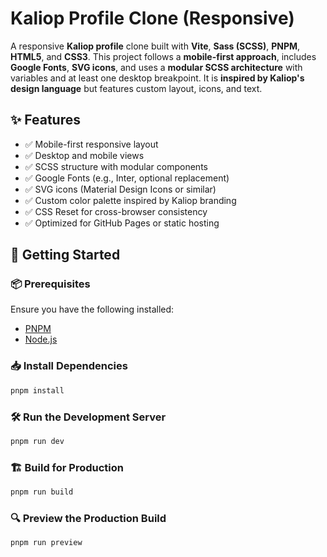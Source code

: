 # Kaliop Profile Clone (Responsive)

A responsive **Kaliop profile** clone built with **Vite**, **Sass (SCSS)**, **PNPM**, **HTML5**, and **CSS3**. This project follows a **mobile-first approach**, includes **Google Fonts**, **SVG icons**, and uses a **modular SCSS architecture** with variables and at least one desktop breakpoint. It is **inspired by Kaliop's design language** but features custom layout, icons, and text.

## ✨ Features

* ✅ Mobile-first responsive layout
* ✅ Desktop and mobile views
* ✅ SCSS structure with modular components
* ✅ Google Fonts (e.g., Inter, optional replacement)
* ✅ SVG icons (Material Design Icons or similar)
* ✅ Custom color palette inspired by Kaliop branding
* ✅ CSS Reset for cross-browser consistency
* ✅ Optimized for GitHub Pages or static hosting

## 🚀 Getting Started

### 📦 Prerequisites

Ensure you have the following installed:

* [PNPM](https://pnpm.io/)
* [Node.js](https://nodejs.org/)

### 📥 Install Dependencies

```sh
pnpm install
```

### 🛠 Run the Development Server

```sh
pnpm run dev
```

### 🏗 Build for Production

```sh
pnpm run build
```

### 🔍 Preview the Production Build

```sh
pnpm run preview
```
